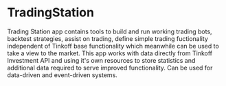 # TradingStation
Trading Station app contains tools to build and run working trading bots, backtest strategies, assist on trading, define simple trading fuctionality independent of Tinkoff base functionality which meanwhile can be used to take a view to the market. This app works with data directly from Tinkoff Investment API and using it's own resources to store statistics and additional data required to serve improved functionality. Can be used for data-driven and event-driven systems.
